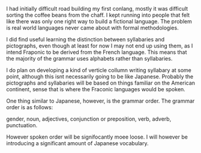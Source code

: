 I had initially difficult road building my first conlang, mostly it was difficult sorting the coffee beans from the chaff. I kept running into people that felt like there was only one right way to build a fictional language. The problem is real world languages never came about with formal methodologies.

I did find useful learning the distinction between syllabaries and pictographs, even though at least for now I may not end up using them, as I intend Fraponic to be derived from the French language. This means that the majority of the grammar uses alphabets rather than syllabaries.

I do plan on developing a kind of verticle collumn writing syllabary at some point, although this isnt necessarily going to be like Japanese. Probably the pictographs and syllabaries will be based on things familiar on the American continent, sense that is where the Fraconic languages would be spoken.

One thing similar to Japanese, however, is the grammar order. The grammar order is as follows:

gender, noun, adjectives, conjunction or preposition, verb, adverb, punctuation.

However spoken order will be signifocantly moee loose. I will however be introducing a significant amount of Japanese vocabulary.
